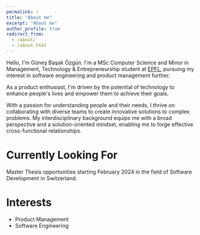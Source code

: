 ```yaml
---
permalink: /
title: "About me"
excerpt: "About me"
author_profile: true
redirect_from: 
  - /about/
  - /about.html
---
```


Hello, I'm Güneş Başak Özgün. I'm a MSc Computer Science and Minor in Management, Technology & Entrepreneurship student at [EPFL](https://www.epfl.ch/en/), pursuing my interest in software engineering and product management further. 

As a product enthusiast, I'm driven by the potential of technology to enhance people's lives and empower them to achieve their goals.

With a passion for understanding people and their needs, I thrive on collaborating with diverse teams to create innovative solutions to complex problems. My interdisciplinary background equips me with a broad perspective and a solution-oriented mindset, enabling me to forge effective cross-functional relationships.

Currently Looking For
======
Master Thesis opportunities starting February 2024 in the field of Software Development in Switzerland.

Interests
======
- Product Management
- Software Engineering